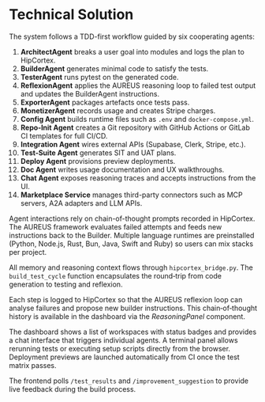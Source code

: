 # Technical Solution

The system follows a TDD-first workflow guided by six cooperating agents:

1. **ArchitectAgent** breaks a user goal into modules and logs the plan to
   HipCortex.
2. **BuilderAgent** generates minimal code to satisfy the tests.
3. **TesterAgent** runs pytest on the generated code.
4. **ReflexionAgent** applies the AUREUS reasoning loop to failed test output and
   updates the BuilderAgent instructions.
5. **ExporterAgent** packages artefacts once tests pass.
6. **MonetizerAgent** records usage and creates Stripe charges.
7. **Config Agent** builds runtime files such as `.env` and `docker-compose.yml`.
8. **Repo‑Init Agent** creates a Git repository with GitHub Actions or GitLab CI templates for full CI/CD.
9. **Integration Agent** wires external APIs (Supabase, Clerk, Stripe, etc.).
10. **Test‑Suite Agent** generates SIT and UAT plans.
11. **Deploy Agent** provisions preview deployments.
12. **Doc Agent** writes usage documentation and UX walkthroughs.
13. **Chat Agent** exposes reasoning traces and accepts instructions from the UI.
14. **Marketplace Service** manages third-party connectors such as MCP servers, A2A adapters and LLM APIs.

Agent interactions rely on chain-of-thought prompts recorded in HipCortex. The
AUREUS framework evaluates failed attempts and feeds new instructions back to
the Builder. Multiple language runtimes are preinstalled (Python, Node.js,
Rust, Bun, Java, Swift and Ruby) so users can mix stacks per project.


All memory and reasoning context flows through `hipcortex_bridge.py`.  The
`build_test_cycle` function encapsulates the round‑trip from code generation to
testing and reflexion.

Each step is logged to HipCortex so that the AUREUS reflexion loop can analyse
failures and propose new builder instructions. This chain‑of‑thought history is
available in the dashboard via the *ReasoningPanel* component.

The dashboard shows a list of workspaces with status badges and provides a chat
interface that triggers individual agents. A terminal panel allows rerunning
tests or executing setup scripts directly from the browser. Deployment previews
are launched automatically from CI once the test matrix passes.

The frontend polls `/test_results` and `/improvement_suggestion` to provide live
feedback during the build process.
